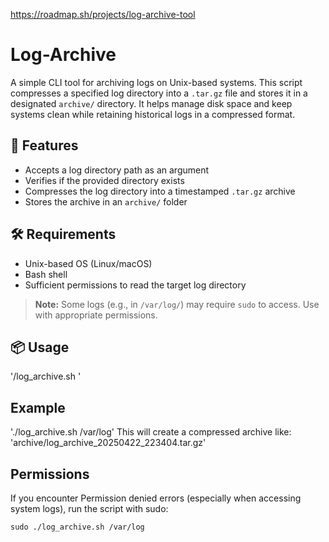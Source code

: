 https://roadmap.sh/projects/log-archive-tool

# Log-Archive

A simple CLI tool for archiving logs on Unix-based systems. This script compresses a specified log directory into a `.tar.gz` file and stores it in a designated `archive/` directory. It helps manage disk space and keep systems clean while retaining historical logs in a compressed format.

## 📌 Features

- Accepts a log directory path as an argument
- Verifies if the provided directory exists
- Compresses the log directory into a timestamped `.tar.gz` archive
- Stores the archive in an `archive/` folder

## 🛠️ Requirements

- Unix-based OS (Linux/macOS)
- Bash shell
- Sufficient permissions to read the target log directory

> **Note:** Some logs (e.g., in `/var/log/`) may require `sudo` to access. Use with appropriate permissions.

## 📦 Usage


'/log_archive.sh <log-directory>'


## Example
'./log_archive.sh /var/log'
This will create a compressed archive like:
'archive/log_archive_20250422_223404.tar.gz'


## Permissions 

If you encounter Permission denied errors (especially when accessing system logs), run the script with sudo:

```
sudo ./log_archive.sh /var/log
```